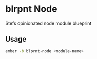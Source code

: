 # blrpnt Node

Stefs opinionated node module blueprint


##  Usage

```sh
ember -b blprnt-node <module-name>
```
